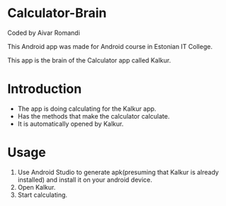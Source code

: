 # Calculator-Brain
Coded by Aivar Romandi

This Android app was made for Android course in Estonian IT College.

This app is the brain of the Calculator app called Kalkur.

# Introduction
- The app is doing calculating for the Kalkur app.
- Has the methods that make the calculator calculate.
- It is automatically opened by Kalkur.

# Usage
1. Use Android Studio to generate apk(presuming that Kalkur is already installed) and install it on your android device.
2. Open Kalkur.
3. Start calculating.
